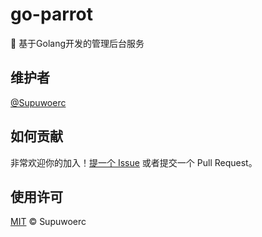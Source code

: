 # go-parrot

:lollipop: 基于Golang开发的管理后台服务

## 维护者

[@Supuwoerc](https://github.com/supuwoerc)

## 如何贡献

非常欢迎你的加入！[提一个 Issue](https://github.com/supuwoerc/go-parrot/issues/new) 或者提交一个 Pull Request。

## 使用许可

[MIT](LICENSE) © Supuwoerc